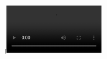 [![Watch the video](https://github.com/AlexandraUkrainskaya/nucleo-c031c6-uart-led/blob/main/video5406998633184789645.mp4)
